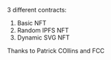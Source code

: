 3 different contracts:

1. Basic NFT
2. Random IPFS NFT
3. Dynamic SVG NFT

Thanks to Patrick COllins and FCC